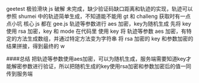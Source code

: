 geetest
极验滑块 js 破解
未完成，缺少验证码缺口距离和轨迹的实现，轨迹可以参照 shumei 中的轨迹简单生成，不知道能不能用
gt 和 challeng 获取时有一点点小坑
核心 js 都在 gee.js
轨迹等参数进行 aes 加密，key为随机生成
先将 key 使用 rsa 加密，key 和 mode 在代码里
使用 key 将 轨迹等参数 aes 加密，有特定的方法生成数组，并通过特定方法变为字符串
将 rsa 加密的 key 和参数加密的结果拼接，得到最终的 w 


####总结
把轨迹等参数使用aes加密，可以为随机生成，服务端需要知道key才能解密参数进行验证，所以把随机生成的key使用rsa加密和参数加密后的值一同传到服务端
